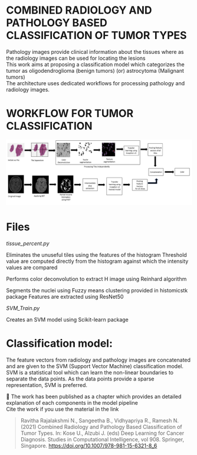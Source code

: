 # COMBINED RADIOLOGY AND PATHOLOGY BASED CLASSIFICATION OF TUMOR TYPES
Pathology images provide clinical information about the tissues where as the radiology images can be used for locating the lesions <br/>  This work aims at proposing a classification model which categorizes the tumor as oligodendroglioma (benign tumors) (or) astrocytoma (Malignant tumors) <br/> The architecture uses dedicated workflows for processing pathology and radiology images. 

# WORKFLOW FOR TUMOR CLASSIFICATION
![](image.png)   







# Files 

*tissue_percent.py*

  Eliminates the unuseful tiles using the features of the histogram
  Threshold value are computed directly from the histogram against which the intensity values are compared
  
  Performs color deconvolution to extract H image using Reinhard algorithm
  
  Segments the nuclei using Fuzzy means clustering provided in histomicstk package
  Features are extracted using ResNet50
  
 *SVM_Train.py*
 
  Creates an SVM model using Scikit-learn package


# Classification model:
The feature vectors from radiology and pathology images are concatenated and are given to the SVM (Support Vector Machine) classification model. SVM is a statistical tool which can learn the non-linear boundaries to separate the data points. As the data points provide a sparse representation, SVM is preferred.

:dart: The work has been published as a chapter which provides an detailed explanation of each components in the model pipeline<br/>
Cite the work if you use the material in the link<br/>
>Ravitha Rajalakshmi N., Sangeetha B., Vidhyapriya R., Ramesh N. (2021) Combined Radiology and Pathology Based Classification of Tumor Types. In: Kose U., Alzubi J. (eds) Deep Learning for Cancer Diagnosis. Studies in Computational Intelligence, vol 908. Springer, Singapore. https://doi.org/10.1007/978-981-15-6321-8_6
